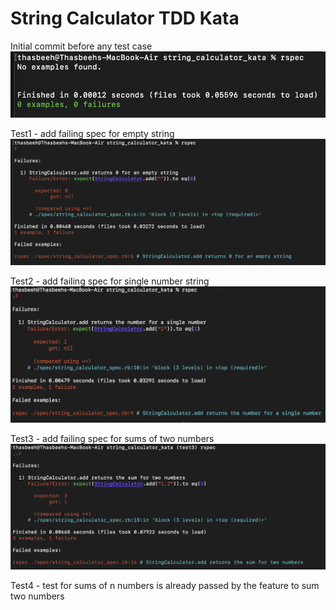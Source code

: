 # String Calculator TDD Kata

Initial commit before any test case
![Before any test](images/No_test.png)

Test1 - add failing spec for empty string
![Empty string test failed](images/test1_fail.png)

Test2 - add failing spec for single number string
![Single number string test failed](images/test2_fail.png)

Test3 - add failing spec for sums of two numbers
![Single number string test failed](images/test3_fail.png)

Test4 - test for sums of n numbers is already passed by the feature to sum two numbers
